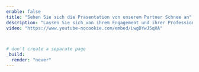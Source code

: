 ```yaml
---
enable: false
title: "Sehen Sie sich die Präsentation von unserem Partner Schnee an"
description: "Lassen Sie sich von ihrem Engagement und ihrer Professionalität anstecken."
video: "https://www.youtube-nocookie.com/embed/LwgDYwJ5qXA"



# don't create a separate page
_build:
  render: "never"
---
```

